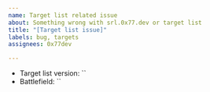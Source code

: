 ```yaml
---
name: Target list related issue
about: Something wrong with srl.0x77.dev or target list
title: "[Target list issue]"
labels: bug, targets
assignees: 0x77dev

---
```


- Target list version: ``
- Battlefield: ``
